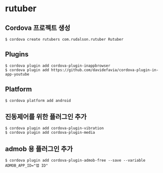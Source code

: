 # rutuber

## Cordova 프로젝트 생성
```shell script
$ cordova create rutubers com.rudalson.rutuber Rutuber
```

## Plugins
```shell script
$ cordova plugin add cordova-plugin-inappbrowser
$ cordova plugin add https://github.com/davidefavia/cordova-plugin-in-app-youtube
```

## Platform
```shell script
$ cordova platform add android
```

## 진동제어를 위한 플러그인 추가
```shell script
$ cordova plugin add cordova-plugin-vibration
$ cordova plugin add cordova-plugin-media
```

## admob 용 플러그인 추가
```shell script
$ cordova plugin add cordova-plugin-admob-free --save --variable ADMOB_APP_ID="앱 ID"
```

